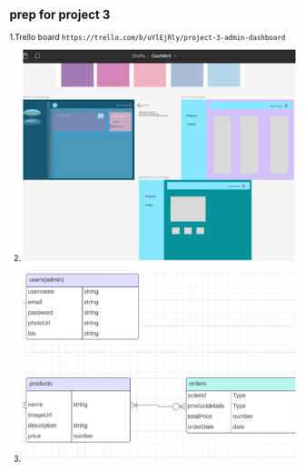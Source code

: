 
## prep for project 3

1.Trello board `https://trello.com/b/uYlEjRly/project-3-admin-dashboard`


2. ![wireframe](public/images/dash-mint-wireframe.png)


1. ![erd](public/images/erd.png)


